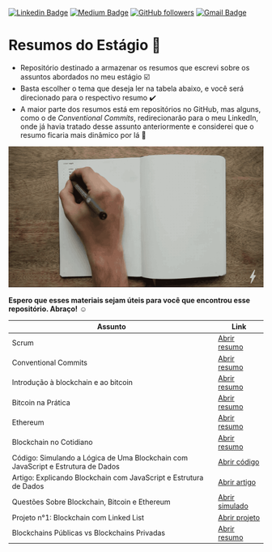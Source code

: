 
[![Linkedin Badge](https://img.shields.io/badge/-pedrojosel-blue?style=flat-square&logo=Linkedin&logoColor=white&link=https://www.linkedin.com/in/pedrojosel/)](https://www.linkedin.com/in/pedrojosel/) [![Medium Badge](https://img.shields.io/badge/-@pedrlimadev-03a57a?style=flat-square&labelColor=000000&logo=Medium&link=https://medium.com/@pedrlimadev)](https://medium.com/@pedrlimadev)
[![GitHub followers](https://img.shields.io/github/followers/pedrjose?label=Follow&style=social)](https://github.com/pedrjose/?tab=follow)
[![Gmail Badge](https://img.shields.io/badge/-pedrlimadev@gmail.com-c14438?style=flat-square&logo=Gmail&logoColor=white&link=mailto:pedrlimadev@gmail.com
)](mailto:pedrlimadev@gmail.com)

# Resumos do Estágio :page_with_curl:

- Repositório destinado a armazenar os resumos que escrevi sobre os assuntos abordados no meu estágio :ballot_box_with_check:
- Basta escolher o tema que deseja ler na tabela abaixo, e você será direcionado para o respectivo resumo :heavy_check_mark:
- A maior parte dos resumos está em repositórios no GitHub, mas alguns, como o de *Conventional Commits*, redirecionarão para o meu LinkedIn, onde já havia tratado desse assunto anteriormente e considerei que o resumo ficaria mais dinâmico por lá :large_orange_diamond:

![notations git](./materials/notations.gif)

**Espero que esses materiais sejam úteis para você que encontrou esse repositório. Abraço!** :relaxed:

| Assunto | Link |
| ----------- | ----------- |
| Scrum | [Abrir resumo](https://github.com/pedrjose/estagio-anotacoes/blob/main/materials/scrum.md) |
| Conventional Commits | [Abrir resumo](https://www.linkedin.com/posts/activity-7080543647502336000-4Axo?utm_source=share&utm_medium=member_desktop) |
| Introdução à blockchain e ao bitcoin | [Abrir resumo](https://github.com/pedrjose/estagio-anotacoes/blob/main/materials/blockchain-and-bitcoin-introduce.md) | 
| Bitcoin na Prática | [Abrir resumo](https://github.com/pedrjose/estagio-anotacoes/blob/main/materials/bitcoin-in-practice.md) |
| Ethereum | [Abrir resumo](https://github.com/pedrjose/estagio-anotacoes/blob/main/materials/ethereum.md) |
| Blockchain no Cotidiano | [Abrir resumo](https://github.com/pedrjose/estagio-anotacoes/blob/main/materials/blockchain-cotidiano.md) |
| Código: Simulando a Lógica de Uma Blockchain com JavaScript e Estrutura de Dados | [Abrir código](https://github.com/pedrjose/estagio-anotacoes/blob/main/materials/dataStructures.js) |
| Artigo: Explicando Blockchain com JavaScript e Estrutura de Dados| [Abrir artigo](https://medium.com/@pedrlimadev/simulando-uma-blockchain-com-javascript-e-estrutura-de-dados-ebcfb8eb0516) |
| Questões Sobre Blockchain, Bitcoin e Ethereum | [Abrir simulado](https://github.com/pedrjose/estagio-anotacoes/blob/main/materials/simulado.md) |
| Projeto n°1: Blockchain com Linked List | [Abrir projeto](https://github.com/pedrjose/blockchain-linkedList) |
| Blockchains Públicas vs Blockchains Privadas | [Abrir resumo](https://github.com/pedrjose/blockchains-public-private/tree/main) |
